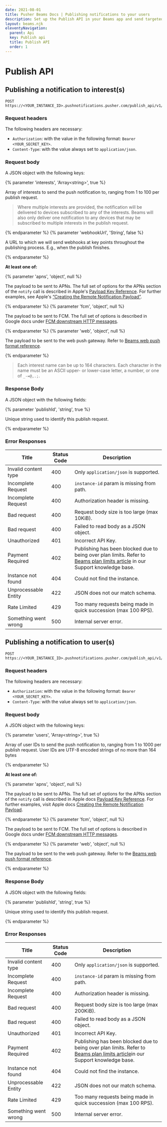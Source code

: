 ```yaml
---
date: 2021-08-01
title: Pusher Beams Docs | Publishing notifications to your users
description: Set up the Publish API in your Beams app and send targeted or broadcast notifications to all of your app users.
layout: beams.njk
eleventyNavigation:
  parent: Api
  key: Publish api
  title: Publish API
  order: 1
---
```


# Publish API

## Publishing a notification to interest(s)

```http
POST https://<YOUR_INSTANCE_ID>.pushnotifications.pusher.com/publish_api/v1/instances/<YOUR_INSTANCE_ID>/publishes/interests
```

### Request headers

The following headers are necessary:

- `Authorization`: with the value in the following format: `Bearer <YOUR_SECRET_KEY>`.
- `Content-Type`: with the value always set to `application/json`.

### Request body

A JSON object with the following keys:

{% parameter 'interests', 'Array&lt;string&gt;', true %}

Array of interests to send the push notification to, ranging from 1 to 100 per publish request.

> Where multiple interests are provided, the notification will be delivered to devices subscribed to any of the interests.
Beams will also only deliver one notification to any devices that may be subscribed to multiple interests in the publish request.

{% endparameter %}
{% parameter 'webhookUrl', 'String', false %}

A URL to which we will send webhooks at key points throughout the publishing process. E.g., when the publish finishes.

{% endparameter %}

**At least one of:**

{% parameter 'apns', 'object', null %}

The payload to be sent to APNs. The full set of options for the APNs section of the `notify` call is described in Apple's [Payload Key Reference](https://developer.apple.com/library/prerelease/content/documentation/NetworkingInternet/Conceptual/RemoteNotificationsPG/PayloadKeyReference.html#//apple_ref/doc/uid/TP40008194-CH17-SW1). For further examples, see Apple's [“Creating the Remote Notification Payload”](https://developer.apple.com/library/prerelease/content/documentation/NetworkingInternet/Conceptual/RemoteNotificationsPG/CreatingtheNotificationPayload.html#//apple_ref/doc/uid/TP40008194-CH10-SW1).

{% endparameter %}
{% parameter 'fcm', 'object', null %}

The payload to be sent to FCM. The full set of options is described in Google docs under [FCM downstream HTTP messages](https://firebase.google.com/docs/cloud-messaging/http-server-ref#downstream).

{% endparameter %}
{% parameter 'web', 'object', null %}

The payload to be sent to the web push gateway. Refer to [Beams web push format reference](/docs/beams/reference/publish-payloads#web-format).

{% endparameter %}

> Each interest name can be up to 164 characters. Each character in the name must be an ASCII upper- or lower-case letter, a number, or one of `_-=@,.;`.


### Response Body

A JSON object with the following fields:

{% parameter 'publishId', 'string', true %}

Unique string used to identify this publish request.

{% endparameter %}

### Error Responses

| Title                | Status Code | Description                                                     |
| -------------------- | ----------- | --------------------------------------------------------------- |
| Invalid content type | 400         | Only `application/json` is supported.                           |
| Incomplete Request   | 400         | `instance-id` param is missing from path.                       |
| Incomplete Request   | 400         | Authorization header is missing.                                |
| Bad request          | 400         | Request body size is too large (max 10KiB).                     |
| Bad request          | 400         | Failed to read body as a JSON object.                           |
| Unauthorized         | 401         | Incorrect API Key.                                              |
| Payment Required     | 402         | Publishing has been blocked due to being over plan limits. Refer to [Beams plan limits article](https://support.pusher.com/hc/en-us/articles/4411997288593-What-Happens-When-I-Hit-My-Beams-Plan-Limits-) in our Support knowledge base. |
| Instance not found   | 404         | Could not find the instance.                                    |
| Unprocessable Entity | 422         | JSON does not our match schema.                                 |
| Rate Limited         | 429         | Too many requests being made in quick succession (max 100 RPS). |
| Something went wrong | 500         | Internal server error.                                          |

## Publishing a notification to user(s)

```http
POST https://<YOUR_INSTANCE_ID>.pushnotifications.pusher.com/publish_api/v1/instances/<YOUR_INSTANCE_ID>/publishes/users
```

### Request headers

The following headers are necessary:

- `Authorization`: with the value in the following format: `Bearer <YOUR_SECRET_KEY>`.
- `Content-Type`: with the value always set to `application/json`.

### Request body

A JSON object with the following keys:

{% parameter 'users', 'Array&lt;string&gt;', true %}

Array of user IDs to send the push notification to, ranging from 1 to 1000 per publish request. User IDs are UTF-8 encoded strings of no more than 164 bytes

{% endparameter %}

**At least one of:**

{% parameter 'apns', 'object', null %}

The payload to be sent to APNs. The full set of options for the APNs section of the `notify` call is described in Apple docs [Payload Key Reference](https://developer.apple.com/library/prerelease/content/documentation/NetworkingInternet/Conceptual/RemoteNotificationsPG/PayloadKeyReference.html#//apple_ref/doc/uid/TP40008194-CH17-SW1). For further examples, visit Apple docs [Creating the Remote Notification Payload](https://developer.apple.com/library/prerelease/content/documentation/NetworkingInternet/Conceptual/RemoteNotificationsPG/CreatingtheNotificationPayload.html#//apple_ref/doc/uid/TP40008194-CH10-SW1).

{% endparameter %}
{% parameter 'fcm', 'object', null %}

The payload to be sent to FCM. The full set of options is described in Google docs under [FCM downstream HTTP messages](https://firebase.google.com/docs/cloud-messaging/http-server-ref#downstream).

{% endparameter %}
{% parameter 'web', 'object', null %}

The payload to be sent to the web push gateway. Refer to the [Beams web push format reference](/docs/beams/reference/publish-payloads#web-format).

{% endparameter %}

### Response Body

A JSON object with the following fields:

{% parameter 'publishId', 'string', true %}

Unique string used to identify this publish request.

{% endparameter %}

### Error Responses

| Title                | Status Code | Description                                                     |
| -------------------- | ----------- | --------------------------------------------------------------- |
| Invalid content type | 400         | Only `application/json` is supported.                           |
| Incomplete Request   | 400         | `instance-id` param is missing from path.                       |
| Incomplete Request   | 400         | Authorization header is missing.                                |
| Bad request          | 400         | Request body size is too large (max 200KiB).                    |
| Bad request          | 400         | Failed to read body as a JSON object.                           |
| Unauthorized         | 401         | Incorrect API Key.                                              |
| Payment Required     | 402         | Publishing has been blocked due to being over plan limits. Refer to [Beams plan limits article](https://support.pusher.com/hc/en-us/articles/360020196398-What-happens-when-I-hit-my-Beams-plan-limits-)in our Support knowledge base. |
| Instance not found   | 404         | Could not find the instance.                                    |
| Unprocessable Entity | 422         | JSON does not our match schema.                                 |
| Rate Limited         | 429         | Too many requests being made in quick succession (max 100 RPS). |
| Something went wrong | 500         | Internal server error.                                          |
